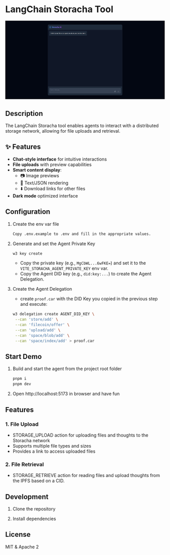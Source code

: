 # LangChain Storacha Tool

![LangChain Storacha Tool](./public/screenshot.png)

## Description

The LangChain Storacha tool enables agents to interact with a distributed storage network, allowing for file uploads and retrieval.

## ✨ Features

- **Chat-style interface** for intuitive interactions
- **File uploads** with preview capabilities
- **Smart content display**:
    - 📷 Image previews
    - 📝 Text/JSON rendering
    - ⬇️ Download links for other files
- **Dark mode** optimized interface

## Configuration

1. Create the env var file
    ```bash
    Copy .env.example to .env and fill in the appropriate values.
    ```

2. Generate and set the Agent Private Key
   ```bash
   w3 key create
   ```
   - Copy the private key (e.g., `MgCbWL...6wFKE=`) and set it to the `VITE_STORACHA_AGENT_PRIVATE_KEY` env var.
   - Copy the Agent DID key (e.g., `did:key:...`) to create the Agent Delegation.


3. Create the Agent Delegation
   - create `proof.car` with the DID Key you copied in the previous step and execute:
   ```bash
   w3 delegation create AGENT_DID_KEY \
    --can 'store/add' \
    --can 'filecoin/offer' \
    --can 'upload/add' \
    --can 'space/blob/add' \
    --can 'space/index/add' > proof.car
   ```

## Start Demo
1. Build and start the agent from the project root folder
    ```bash
    pnpm i
    pnpm dev
    ```

2. Open http://localhost:5173 in browser and have fun

## Features

### 1. File Upload

- STORAGE_UPLOAD action for uploading files and thoughts to the Storacha network
- Supports multiple file types and sizes
- Provides a link to access uploaded files

### 2. File Retrieval

- STORAGE_RETRIEVE action for reading files and upload thoughts from the IPFS based on a CID.

## Development

1. Clone the repository

2. Install dependencies

## License

MIT & Apache 2
